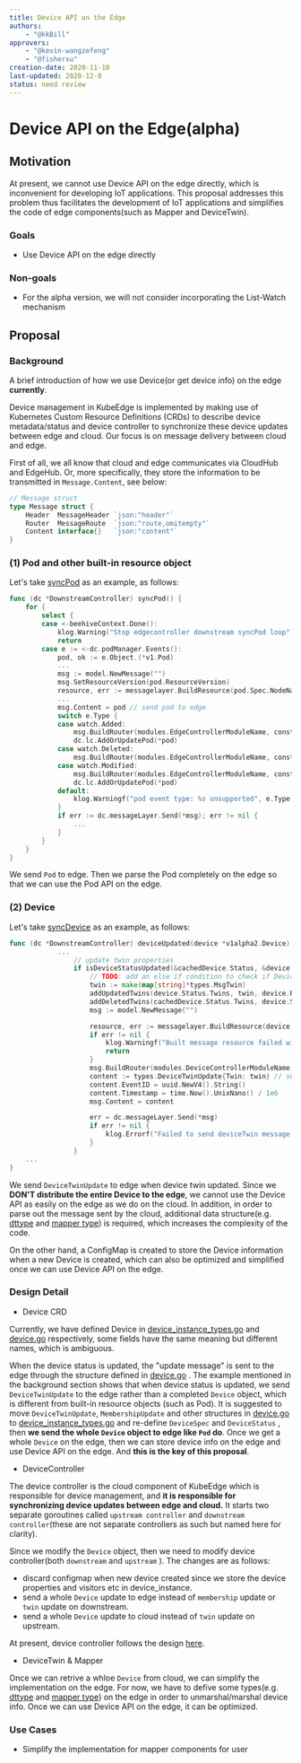 ```yaml
---
title: Device API on the Edge
authors:
    - "@kkBill"
approvers:
    - "@kevin-wangzefeng"
    - "@fisherxu"
creation-date: 2020-11-10
last-updated: 2020-12-8
status: need review
---
```




# Device API on the Edge(alpha)

## Motivation

At present, we cannot use Device API on the edge directly, which is inconvenient for developing IoT applications. This proposal addresses this problem thus facilitates the development of IoT applications and simplifies the code of edge components(such as Mapper and DeviceTwin).

### Goals

* Use Device API on the edge directly

### Non-goals

* For the alpha version, we will not consider incorporating the List-Watch mechanism

## Proposal

### Background

A brief introduction of how we use Device(or get device info) on the edge **currently**.

Device management in KubeEdge is implemented by making use of Kubernetes Custom Resource Definitions (CRDs) to describe device metadata/status and device controller to synchronize these device updates between edge and cloud. Our focus is on message delivery between cloud and edge.

First of all, we all know that cloud and edge communicates via CloudHub and EdgeHub. Or, more specifically, they store the information to be transmitted in `Message.Content`, see below:

```go
// Message struct
type Message struct {
	Header  MessageHeader `json:"header"`
	Router  MessageRoute  `json:"route,omitempty"`
	Content interface{}   `json:"content"`
}
```

### (1) Pod and other built-in resource object

Let's take [syncPod](https://github.com/kubeedge/kubeedge/blob/master/cloud/pkg/edgecontroller/controller/downstream.go#L47) as an example, as follows:

```go
func (dc *DownstreamController) syncPod() {
	for {
		select {
		case <-beehiveContext.Done():
			klog.Warning("Stop edgecontroller downstream syncPod loop")
			return
		case e := <-dc.podManager.Events():
			pod, ok := e.Object.(*v1.Pod)
			...
			msg := model.NewMessage("")
			msg.SetResourceVersion(pod.ResourceVersion)
			resource, err := messagelayer.BuildResource(pod.Spec.NodeName, pod.Namespace, model.ResourceTypePod, pod.Name)
			...
			msg.Content = pod // send pod to edge
			switch e.Type {
			case watch.Added:
				msg.BuildRouter(modules.EdgeControllerModuleName, constants.GroupResource, resource, model.InsertOperation)
				dc.lc.AddOrUpdatePod(*pod)
			case watch.Deleted:
				msg.BuildRouter(modules.EdgeControllerModuleName, constants.GroupResource, resource, model.DeleteOperation)
			case watch.Modified:
				msg.BuildRouter(modules.EdgeControllerModuleName, constants.GroupResource, resource, model.UpdateOperation)
				dc.lc.AddOrUpdatePod(*pod)
			default:
				klog.Warningf("pod event type: %s unsupported", e.Type)
			}
			if err := dc.messageLayer.Send(*msg); err != nil {
				...
			}
		}
	}
}
```

We send `Pod` to edge. Then we parse the Pod completely on the edge so that we can use the Pod API on the edge.

### (2) Device

Let's take [syncDevice](https://github.com/kubeedge/kubeedge/blob/master/cloud/pkg/devicecontroller/controller/downstream.go#L594) as an example, as follows:

```go
func (dc *DownstreamController) deviceUpdated(device *v1alpha2.Device) {
  			...
				// update twin properties
				if isDeviceStatusUpdated(&cachedDevice.Status, &device.Status) {
					// TODO: add an else if condition to check if DeviceModelReference has changed, if yes whether deviceModelReference exists
					twin := make(map[string]*types.MsgTwin)
					addUpdatedTwins(device.Status.Twins, twin, device.ResourceVersion)
					addDeletedTwins(cachedDevice.Status.Twins, device.Status.Twins, twin, device.ResourceVersion)
					msg := model.NewMessage("")

					resource, err := messagelayer.BuildResource(device.Spec.NodeSelector.NodeSelectorTerms[0].MatchExpressions[0].Values[0], "device/"+device.Name+"/twin/cloud_updated", "")
					if err != nil {
						klog.Warningf("Built message resource failed with error: %s", err)
						return
					}
					msg.BuildRouter(modules.DeviceControllerModuleName, constants.GroupTwin, resource, model.UpdateOperation)
					content := types.DeviceTwinUpdate{Twin: twin} // send DeviceTwinUpdate to edge
					content.EventID = uuid.NewV4().String()
					content.Timestamp = time.Now().UnixNano() / 1e6
					msg.Content = content

					err = dc.messageLayer.Send(*msg)
					if err != nil {
						klog.Errorf("Failed to send deviceTwin message %v due to error %v", msg, err)
					}
				}
  	...
} 
```

We send `DeviceTwinUpdate` to edge when device twin updated. Since we **DON'T distribute the entire Device to the edge**, we cannot use the Device API as easily on the edge as we do on the cloud. In addition, in order to parse out the message sent by the cloud, additional data structure(e.g.  [dttype](https://github.com/kubeedge/kubeedge/tree/master/edge/pkg/devicetwin/dttype) and [mapper type](https://github.com/kubeedge/kubeedge/blob/master/mappers/common/configmaptype.go)) is required, which increases the complexity of the code.

On the other hand, a ConfigMap is created to store the Device information when a new Device is created, which can also be optimized and simplified once we can use Device API on the edge.

### Design Detail

* Device CRD

Currently, we have defined Device in [device_instance_types.go](https://github.com/kubeedge/kubeedge/blob/master/cloud/pkg/apis/devices/v1alpha2/device_instance_types.go#L360) and [device.go](https://github.com/kubeedge/kubeedge/blob/master/cloud/pkg/devicecontroller/types/device.go#L4) respectively, some fields have the same meaning but different names, which is ambiguous. 

When the device status is updated, the "update message" is sent to the edge through the structure defined in  [device.go](https://github.com/kubeedge/kubeedge/blob/master/cloud/pkg/devicecontroller/types/device.go#L4) . The example mentioned in the background section shows that when device status is updated, we send `DeviceTwinUpdate` to the edge rather than a completed `Device` object, which is different from built-in resource objects (such as Pod). It is suggested to move `DeviceTwinUpdate`, `MembershipUpdate` and other structures in  [device.go](https://github.com/kubeedge/kubeedge/blob/master/cloud/pkg/devicecontroller/types/device.go#L4) to  [device_instance_types.go](https://github.com/kubeedge/kubeedge/blob/master/cloud/pkg/apis/devices/v1alpha2/device_instance_types.go#L360) and re-define `DeviceSpec` and `DeviceStatus` , then **we send the whole `Device` object to edge like `Pod` do**. Once we get a whole `Device` on the edge, then we can store device info on the edge and use Device API on the edge. And **this is the key of this proposal**.

* DeviceController

The device controller is the cloud component of KubeEdge which is responsible for device management, and **it is responsible for synchronizing device updates between edge and cloud.** It starts two separate goroutines called `upstream controller` and `downstream controller`(these are not separate controllers as such but named here for clarity). 

Since we modify the `Device` object, then we need to modify device controller(both `downstream` and `upstream` ). The changes are as follows:

* discard configmap when new device created since we store the device properties and visitors etc in device_instance.
* send a whole `Device` update to edge instead of `membership` update or `twin` update on downstream.
* send a whole `Device` update to cloud instead of `twin` update on upstream.

At present, device controller follows the design [here](https://github.com/kubeedge/kubeedge/blob/master/docs/components/cloud/device_controller.md#device-controller). 

* DeviceTwin & Mapper

Once we can retrive a whloe `Device` from cloud,  we can simplify the implementation on the edge. For now, we have to defive some types(e.g.  [dttype](https://github.com/kubeedge/kubeedge/tree/master/edge/pkg/devicetwin/dttype) and [mapper type](https://github.com/kubeedge/kubeedge/blob/master/mappers/common/configmaptype.go)) on the edge in order to unmarshal/marshal device info. Once we can use Device API on the edge, it can be optimized.

### Use Cases

* Simplify the implementation for mapper components for user


